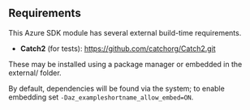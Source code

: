 
## Requirements

This Azure SDK module has several external build-time requirements.

- **Catch2** (for tests): https://github.com/catchorg/Catch2.git

These may be installed using a package manager or embedded in the external/ folder.

By default, dependencies will be found via the system; to enable embedding set
`-Daz_exampleshortname_allow_embed=ON`.
